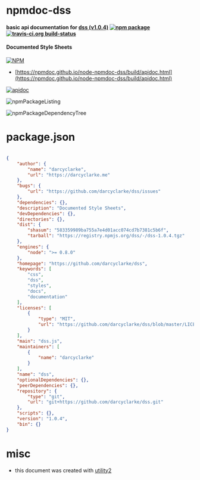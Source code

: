 # npmdoc-dss

#### basic api documentation for  [dss (v1.0.4)](https://github.com/darcyclarke/dss)  [![npm package](https://img.shields.io/npm/v/npmdoc-dss.svg?style=flat-square)](https://www.npmjs.org/package/npmdoc-dss) [![travis-ci.org build-status](https://api.travis-ci.org/npmdoc/node-npmdoc-dss.svg)](https://travis-ci.org/npmdoc/node-npmdoc-dss)

#### Documented Style Sheets

[![NPM](https://nodei.co/npm/dss.png?downloads=true&downloadRank=true&stars=true)](https://www.npmjs.com/package/dss)

- [https://npmdoc.github.io/node-npmdoc-dss/build/apidoc.html](https://npmdoc.github.io/node-npmdoc-dss/build/apidoc.html)

[![apidoc](https://npmdoc.github.io/node-npmdoc-dss/build/screenCapture.buildCi.browser.%252Ftmp%252Fbuild%252Fapidoc.html.png)](https://npmdoc.github.io/node-npmdoc-dss/build/apidoc.html)

![npmPackageListing](https://npmdoc.github.io/node-npmdoc-dss/build/screenCapture.npmPackageListing.svg)

![npmPackageDependencyTree](https://npmdoc.github.io/node-npmdoc-dss/build/screenCapture.npmPackageDependencyTree.svg)



# package.json

```json

{
    "author": {
        "name": "darcyclarke",
        "url": "https://darcyclarke.me"
    },
    "bugs": {
        "url": "https://github.com/darcyclarke/dss/issues"
    },
    "dependencies": {},
    "description": "Documented Style Sheets",
    "devDependencies": {},
    "directories": {},
    "dist": {
        "shasum": "583359989ba755a7e4d01acc074cd7b7381c5b6f",
        "tarball": "https://registry.npmjs.org/dss/-/dss-1.0.4.tgz"
    },
    "engines": {
        "node": ">= 0.8.0"
    },
    "homepage": "https://github.com/darcyclarke/dss",
    "keywords": [
        "css",
        "dss",
        "styles",
        "docs",
        "documentation"
    ],
    "licenses": [
        {
            "type": "MIT",
            "url": "https://github.com/darcyclarke/dss/blob/master/LICENSE-MIT"
        }
    ],
    "main": "dss.js",
    "maintainers": [
        {
            "name": "darcyclarke"
        }
    ],
    "name": "dss",
    "optionalDependencies": {},
    "peerDependencies": {},
    "repository": {
        "type": "git",
        "url": "git+https://github.com/darcyclarke/dss.git"
    },
    "scripts": {},
    "version": "1.0.4",
    "bin": {}
}
```



# misc
- this document was created with [utility2](https://github.com/kaizhu256/node-utility2)
